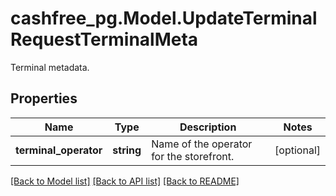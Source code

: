 # cashfree_pg.Model.UpdateTerminalRequestTerminalMeta
Terminal metadata.

## Properties

Name | Type | Description | Notes
------------ | ------------- | ------------- | -------------
**terminal_operator** | **string** | Name of the operator for the storefront. | [optional] 

[[Back to Model list]](../README.md#documentation-for-models) [[Back to API list]](../README.md#documentation-for-api-endpoints) [[Back to README]](../README.md)

